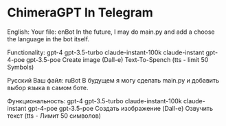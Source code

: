 # ChimeraGPT In Telegram


English:
Your file: enBot
In the future, I may do main.py and add a choose the language in the bot itself.

Functionality:
gpt-4
gpt-3.5-turbo
claude-instant-100k
claude-instant
gpt-4-poe
gpt-3.5-poe
Create image (Dall-e)
Text-To-Spench (tts - limit 50 Symbols)


Русский
Ваш файл: ruBot
В будущем я могу сделать main.py и добавить выбор языка в самом боте.

Функциональность: 
gpt-4
gpt-3.5-turbo
claude-instant-100k
claude-instant
gpt-4-poe
gpt-3.5-poe
Создать изображение (Dall-e)
Озвучить текст (tts - Лимит 50 символов)
